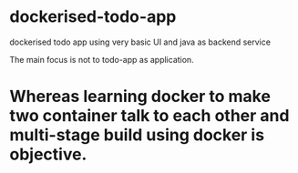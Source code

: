 # dockerised-todo-app
dockerised todo app using very basic UI and java as backend service


The main focus is not to todo-app as application.


# Whereas learning docker to make two container talk to each other and multi-stage build using docker is objective.

